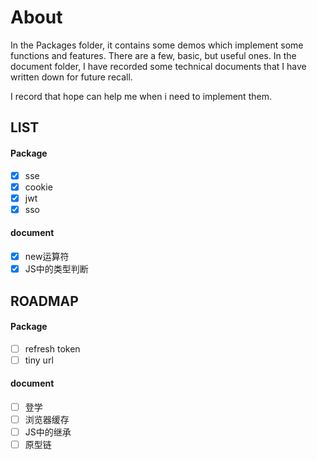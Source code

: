 # About
In the Packages folder, it contains some demos which implement some functions and features. There are a few, basic, but useful ones.
In the document folder, I have recorded some technical documents that I have written down for future recall.

I record that hope can help me when i need to implement them.

## LIST
#### Package
- [x] sse
- [x] cookie
- [x] jwt
- [x] sso

#### document
- [x] new运算符
- [x] JS中的类型判断

## ROADMAP
#### Package
- [ ] refresh token
- [ ] tiny url

#### document
- [ ] 登学
- [ ] 浏览器缓存
- [ ] JS中的继承
- [ ] 原型链
